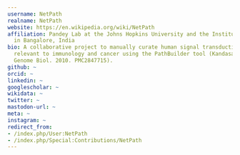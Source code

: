 ```yaml
---
username: NetPath
realname: NetPath
website: https://en.wikipedia.org/wiki/NetPath
affiliation: Pandey Lab at the Johns Hopkins University and the Institute of Bioinformatics
  in Bangalore, India
bio: A collaborative project to manually curate human signal transduction pathways
  relevant to immunology and cancer using the PathBuilder tool (Kandasamy K, et al.
  Genome Biol. 2010. PMC2847715).
github: ~
orcid: ~
linkedin: ~
googlescholar: ~
wikidata: ~
twitter: ~
mastodon-url: ~
meta: ~
instagram: ~
redirect_from:
- /index.php/User:NetPath
- /index.php/Special:Contributions/NetPath
---
```

